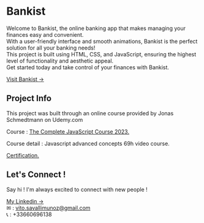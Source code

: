 # Bankist

Welcome to Bankist, the online banking app that makes managing your finances easy and convenient. <br />With a user-friendly interface and smooth animations, Bankist is the perfect solution for all your banking needs! <br /> This project is built using HTML, CSS, and JavaScript, ensuring the highest level of functionality and aesthetic appeal. <br /> Get started today and take control of your finances with Bankist.  

[Visit Bankist &#8594;](https://vito-bankist.netlify.app/)

## Project Info

This project was built through an online course provided by Jonas Schmedtmann on Udemy.com

Course : [The Complete JavaScript Course 2023.](https://www.udemy.com/course/the-complete-javascript-course/)

Course detail : Javascript advanced concepts 69h video course.

[Certification.](https://www.udemy.com/certificate/UC-c546146c-af07-4cbe-9461-bbb4f7f6402a/)

## Let's Connect !

Say hi ! I'm always excited to connect with new people !

[My Linkedin &#8594;](https://www.linkedin.com/in/vito-savalli/)  
&#9993; : vito.savallimunoz@gmail.com  
&#128222; : +33660696138
